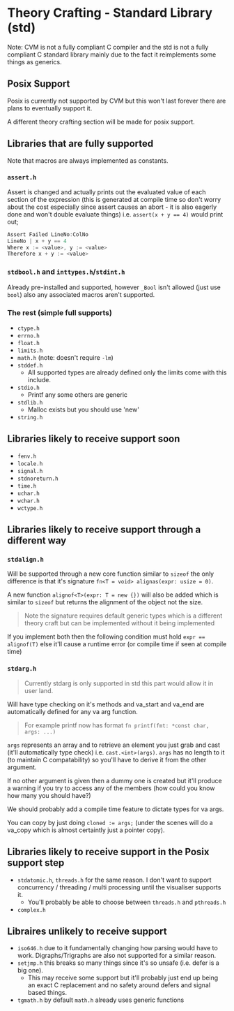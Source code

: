 # Theory Crafting - Standard Library (std)

Note: CVM is not a fully compliant C compiler and the std is not a fully compliant C standard library mainly due to the fact it reimplements some things as generics.

## Posix Support

Posix is currently not supported by CVM but this won't last forever there are plans to eventually support it.

A different theory crafting section will be made for posix support.

## Libraries that are fully supported

Note that macros are always implemented as constants.

### `assert.h`

Assert is changed and actually prints out the evaluated value of each section of the expression (this is generated at compile time so don't worry about the cost especially since assert causes an abort - it is also eagerly done and won't double evaluate things) i.e. `assert(x + y == 4)` would print out;

```c
Assert Failed LineNo:ColNo
LineNo | x + y == 4
Where x := <value>, y := <value>
Therefore x + y := <value>
```

### `stdbool.h` and `inttypes.h`/`stdint.h`

Already pre-installed and supported, however `_Bool` isn't allowed (just use `bool`) also any associated macros aren't supported.

### The rest (simple full supports)

- `ctype.h`
- `errno.h`
- `float.h`
- `limits.h`
- `math.h` (note: doesn't require `-lm`)
- `stddef.h`
  - All supported types are already defined only the limits come with this include.
- `stdio.h`
  - Printf any some others are generic
- `stdlib.h`
  - Malloc exists but you should use 'new'
- `string.h`

## Libraries likely to receive support soon

- `fenv.h`
- `locale.h`
- `signal.h`
- `stdnoreturn.h`
- `time.h`
- `uchar.h`
- `wchar.h`
- `wctype.h`

## Libraries likely to receive support through a different way

### `stdalign.h`

Will be supported through a new core function similar to `sizeof` the only difference is that it's signature `fn<T = void> alignas(expr: usize = 0)`.

A new function `alignof<T>(expr: T = new {})` will also be added which is similar to `sizeof` but returns the alignment of the object not the size.
  
> Note the signature requires default generic types which is a different theory craft but can be implemented without it being implemented

If you implement both then the following condition must hold `expr == alignof(T)` else it'll cause a runtime error (or compile time if seen at compile time)

### `stdarg.h`

> Currently stdarg is only supported in std this part would allow it in user land.

Will have type checking on it's methods and va_start and va_end are automatically defined for any va arg function.

> For example printf now has format `fn printf(fmt: *const char, args: ...)`

`args` represents an array and to retrieve an element you just grab and cast (it'll automatically type check) i.e. `cast.<int>(args)`.  `args` has no length to it (to maintain C compatability) so you'll have to derive it from the other argument.

If no other argument is given then a dummy one is created but it'll produce a warning if you try to access any of the members (how could you know how many you should have?)

We should probably add a compile time feature to dictate types for va args.

You can copy by just doing `cloned := args;` (under the scenes will do a va_copy which is almost certaintly just a pointer copy).

## Libraries likely to receive support in the Posix support step

- `stdatomic.h`, `threads.h` for the same reason.  I don't want to support concurrency / threading / multi processing until the visualiser supports it.
  - You'll probably be able to choose between `threads.h` and `pthreads.h`
- `complex.h`

## Libraires unlikely to receive support

- `iso646.h` due to it fundamentally changing how parsing would have to work.  Digraphs/Trigraphs are also not supported for a similar reason.
- `setjmp.h` this breaks so many things since it's so unsafe (i.e. defer is a big one).
  - This may receive some support but it'll probably just end up being an exact C replacement and no safety around defers and signal based things.
- `tgmath.h` by default `math.h` already uses generic functions
